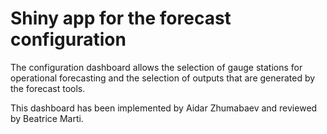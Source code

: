# Shiny app for the forecast configuration
The configuration dashboard allows the selection of gauge stations for operational forecasting and the selection of outputs that are generated by the forecast tools.

This dashboard has been implemented by Aidar Zhumabaev and reviewed by Beatrice Marti.



